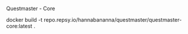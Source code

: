 Questmaster - Core

docker build -t repo.repsy.io/hannabananna/questmaster/questmaster-core:latest .
